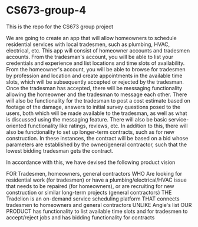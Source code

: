 # CS673-group-4
This is the repo for the CS673 group project


We are going to create an app that will allow homeowners to schedule residential services with local tradesmen, such as plumbing, HVAC, electrical, etc. This app will consist of homeowner accounts and tradesmen accounts. From the tradesman's account, you will be able to list your credentials and experience and list locations and time slots of availability. From the homeowner's account, you will be able to browse for tradesmen by profession and location and create appointments in the available time slots, which will be subsequently accepted or rejected by the tradesman. Once the tradesman has accepted, there will be messaging functionality allowing the homeowner and the tradesman to message each other. There will also be functionality for the tradesman to post a cost estimate based on footage of the damage, answers to initial survey questions posed to the users, both which will be made available to the tradesman, as well as what is discussed using the messaging feature. There will also be basic service-oriented functionality like ratings, reviews, etc. In addition to this, there will also be functionality to set up longer-term contracts, such as for new construction. In these instances, the contract will be based on a bid whose parameters are established by the owner/general contractor, such that the lowest bidding tradesman gets the contract.

In accordance with this, we have devised the following product vision

FOR Tradesmen, homeowners, general contractors
WHO Are looking for residential work (for tradesmen) or have a plumbing/electrical/HVAC issue that needs to be repaired (for homeowners), or are recruiting for new construction or similar long-term projects (general contractors)
THE Tradelion is an on-demand service scheduling platform
THAT connects tradesmen to homeowners and general contractors
UNLIKE Angie's list
OUR PRODUCT has functionality to list available time slots and for tradesmen to accept/reject jobs and has bidding functionality for contracts

